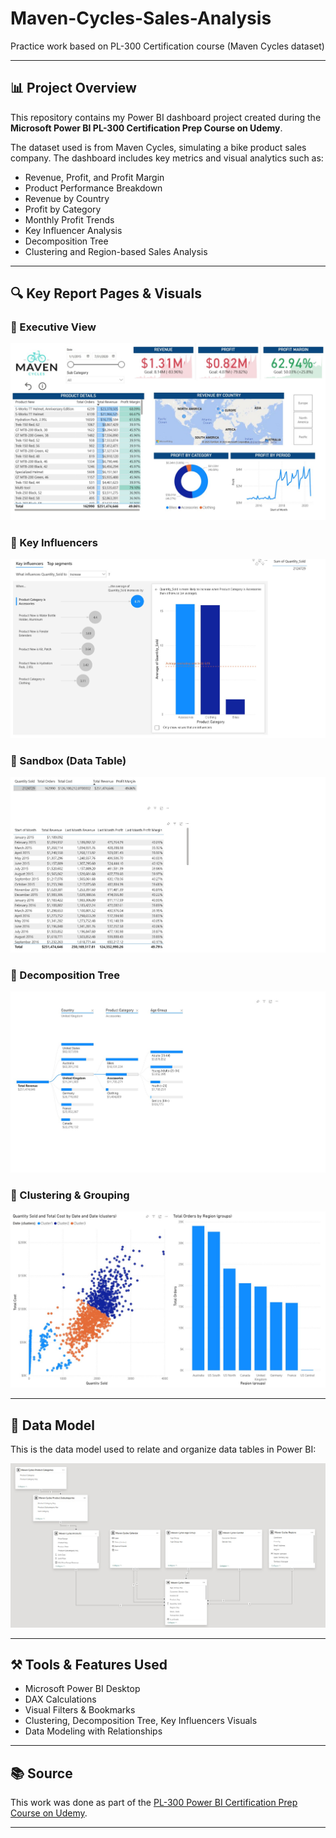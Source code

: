 # Maven-Cycles-Sales-Analysis

Practice work based on PL-300 Certification course (Maven Cycles dataset)

---

## 📊 Project Overview

This repository contains my Power BI dashboard project created during the **Microsoft Power BI PL-300 Certification Prep Course on Udemy**.

The dataset used is from Maven Cycles, simulating a bike product sales company. The dashboard includes key metrics and visual analytics such as:

- Revenue, Profit, and Profit Margin
- Product Performance Breakdown
- Revenue by Country
- Profit by Category
- Monthly Profit Trends
- Key Influencer Analysis
- Decomposition Tree
- Clustering and Region-based Sales Analysis

---

## 🔍 Key Report Pages & Visuals

### 📌 Executive View
![Executive View](Screenshots/Executive%20View.jpg)

### 📌 Key Influencers
![Key Influencers](Screenshots/Key%20Influencers.jpg)

### 📌 Sandbox (Data Table)
![Sandbox](Screenshots/Sandbox.jpg)

### 📌 Decomposition Tree
![Decomposition Tree](Screenshots/Decomposition%20Tree.jpg)

### 📌 Clustering & Grouping
![Clustering & Grouping](Screenshots/Clustering%20&%20Grouping.jpg)

---

## 🧩 Data Model

This is the data model used to relate and organize data tables in Power BI:

![Data Model](Screenshots/Data%20Model.jpg)

---

## ⚒️ Tools & Features Used

- Microsoft Power BI Desktop
- DAX Calculations
- Visual Filters & Bookmarks
- Clustering, Decomposition Tree, Key Influencers Visuals
- Data Modeling with Relationships

---

## 📚 Source

This work was done as part of the [PL-300 Power BI Certification Prep Course on Udemy](https://www.udemy.com/course/microsoft-power-bi-certification-da-100-exam-prep/).

---

